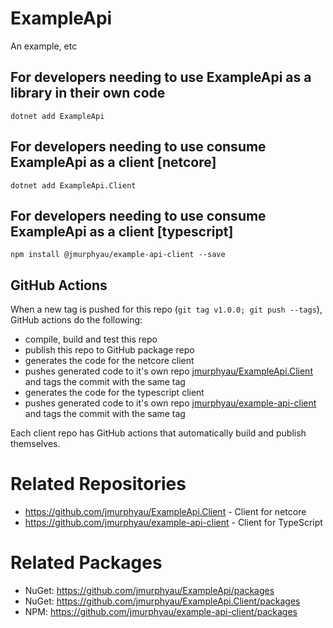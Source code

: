 # ExampleApi

An example, etc

## For developers needing to use ExampleApi as a library in their own code

`dotnet add ExampleApi`

## For developers needing to use consume ExampleApi as a client [netcore]

`dotnet add ExampleApi.Client`

## For developers needing to use consume ExampleApi as a client [typescript]

`npm install @jmurphyau/example-api-client --save`

## GitHub Actions

When a new tag is pushed for this repo (`git tag v1.0.0; git push --tags`), GitHub actions do the following:

- compile, build and test this repo
- publish this repo to GitHub package repo
- generates the code for the netcore client
- pushes generated code to it's own repo [jmurphyau/ExampleApi.Client](https://github.com/jmurphyau/ExampleApi.Client) and tags the commit with the same tag
- generates the code for the typescript client
- pushes generated code to it's own repo [jmurphyau/example-api-client](https://github.com/jmurphyau/example-api-client) and tags the commit with the same tag

Each client repo has GitHub actions that automatically build and publish themselves.

# Related Repositories
* https://github.com/jmurphyau/ExampleApi.Client - Client for netcore
* https://github.com/jmurphyau/example-api-client - Client for TypeScript

# Related Packages
* NuGet: https://github.com/jmurphyau/ExampleApi/packages
* NuGet: https://github.com/jmurphyau/ExampleApi.Client/packages
* NPM: https://github.com/jmurphyau/example-api-client/packages
